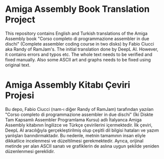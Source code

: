 # Amiga Assembly Book Translation Project

This repository contains English and Turkish translations of the Amiga Assembly book "Corso completo di programmazione assembler in due dischi" (Complete assembler coding course in two disks) by Fabio Ciucci aka Randy of RamJam's. The initial translation done by DeepL AI. However, it contains errors and typos etc. The whole text needs to be verified and fixed manually. Also some ASCII art and graphs needs to be fixed using original text.

# Amiga Assembly Kitabı Çeviri Projesi
Bu depo, Fabio Ciucci (nam-ı diğer Randy of RamJam) tarafından yazılan "Corso completo di programmazione assembler in due dischi" (İki Diskte Tam Kapsamlı Assembler Programlama Kursu) adlı İtalyanca Amiga Assembly kitabının İngilizce ve Türkçe çevirilerini içermektedir. İlk çeviri, DeepL AI aracılığıyla gerçekleştirilmiş olup çeşitli dil bilgisi hataları ve yazım yanlışları barındırmaktadır. Bu nedenle, metnin tamamının insan eliyle dikkatlice incelenmesi ve düzeltilmesi gerekmektedir. Ayrıca, orijinal metinde yer alan ASCII sanatı ve grafiklerin de aslına uygun şekilde yeniden düzenlenmesi gereklidir.
